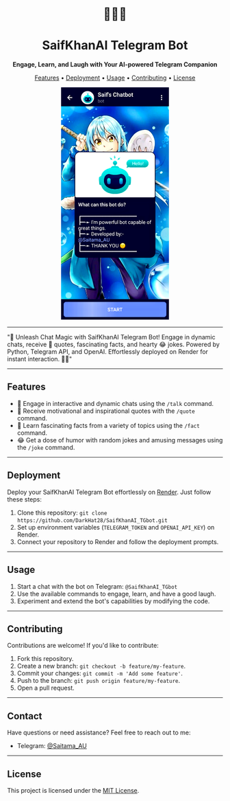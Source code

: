<h1 align="center">
  🤖🤖🤖
</h1>
<h1 align="center">
  SaifKhanAI Telegram Bot
</h1>
<p align="center">
  <strong>Engage, Learn, and Laugh with Your AI-powered Telegram Companion</strong>
</p>

<p align="center">
  <a href="#features">Features</a> •
  <a href="#deployment">Deployment</a> •
  <a href="#usage">Usage</a> •
  <a href="#contributing">Contributing</a> •
  <a href="#license">License</a>
</p>

<p align="center">
  <img alt="Bot Screenshot" src="screenshots/bot_main_page.png" width="50%">
</p>

---

"🚀 Unleash Chat Magic with SaifKhanAI Telegram Bot! Engage in dynamic chats, receive 🌟 quotes, fascinating facts, and hearty 😂 jokes. Powered by Python, Telegram API, and OpenAI. Effortlessly deployed on Render for instant interaction. 💬🤖"

---

## Features

- 🤖 Engage in interactive and dynamic chats using the `/talk` command.
- 🌟 Receive motivational and inspirational quotes with the `/quote` command.
- 🧠 Learn fascinating facts from a variety of topics using the `/fact` command.
- 😂 Get a dose of humor with random jokes and amusing messages using the `/joke` command.

---

## Deployment

Deploy your SaifKhanAI Telegram Bot effortlessly on [Render](https://render.com).
Just follow these steps:

1. Clone this repository: `git clone https://github.com/DarkHat28/SaifKhanAI_TGbot.git`
2. Set up environment variables (`TELEGRAM_TOKEN` and `OPENAI_API_KEY`) on Render.
3. Connect your repository to Render and follow the deployment prompts.

---

## Usage

1. Start a chat with the bot on Telegram: `@SaifKhanAI_TGbot`
2. Use the available commands to engage, learn, and have a good laugh.
3. Experiment and extend the bot's capabilities by modifying the code.

---

## Contributing

Contributions are welcome! If you'd like to contribute:
1. Fork this repository.
2. Create a new branch: `git checkout -b feature/my-feature`.
3. Commit your changes: `git commit -m 'Add some feature'`.
4. Push to the branch: `git push origin feature/my-feature`.
5. Open a pull request.

---

## Contact

Have questions or need assistance? Feel free to reach out to me:

- Telegram: [@Saitama_AU](https://t.me/Saitama_AU)

---

## License

This project is licensed under the [MIT License](SaifKhanAI_TGbot/LICENCE).
